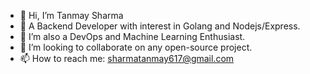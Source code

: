 - 👋 Hi, I’m Tanmay Sharma
- 👀 A Backend Developer with interest in Golang and Nodejs/Express.
- 🌱 I’m also a DevOps and Machine Learning Enthusiast.
- 💞️ I’m looking to collaborate on any open-source project.
- 📫 How to reach me: sharmatanmay617@gmail.com

<!---
tanmaysharma2001/tanmaysharma2001 is a ✨ special ✨ repository because its `README.md` (this file) appears on your GitHub profile.
You can click the Preview link to take a look at your changes.
--->

